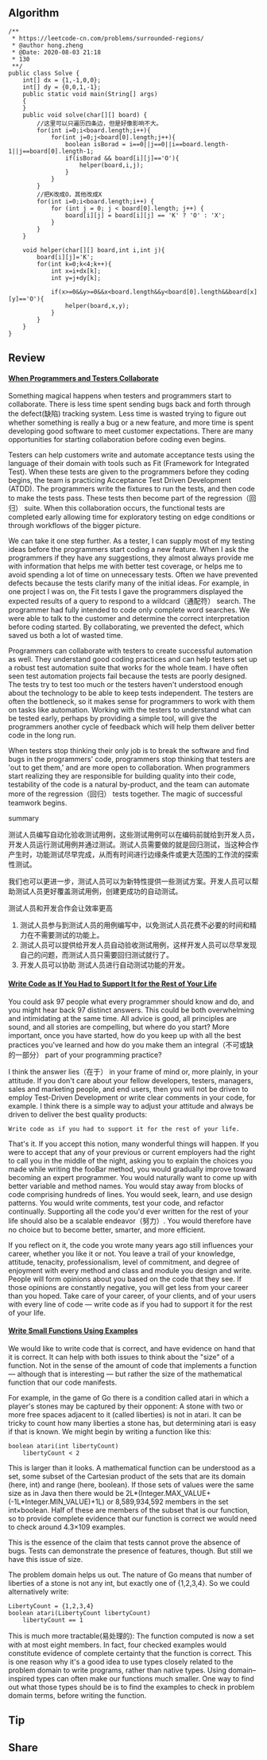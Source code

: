 ## Algorithm
```
/**
 * https://leetcode-cn.com/problems/surrounded-regions/
 * @author hong.zheng
 * @Date: 2020-08-03 21:18
 * 130
 **/
public class Solve {
    int[] dx = {1,-1,0,0};
    int[] dy = {0,0,1,-1};
    public static void main(String[] args)
    {
    }
    public void solve(char[][] board) {
        //这里可以只遍历四条边，但是好像影响不大。
        for(int i=0;i<board.length;i++){
            for(int j=0;j<board[0].length;j++){
                boolean isBorad = i==0||j==0||i==board.length-1||j==board[0].length-1;
                if(isBorad && board[i][j]=='O'){
                    helper(board,i,j);
                }
            }
        }
        //把K改成O，其他改成X
        for(int i=0;i<board.length;i++) {
            for (int j = 0; j < board[0].length; j++) {
                board[i][j] = board[i][j] == 'K' ? 'O' : 'X';
            }
        }
    }

    void helper(char[][] board,int i,int j){
        board[i][j]='K';
        for(int k=0;k<4;k++){
            int x=i+dx[k];
            int y=j+dy[k];

            if(x>=0&&y>=0&&x<board.length&&y<board[0].length&&board[x][y]=='O'){
                helper(board,x,y);
            }
        }
    }
}
```
## Review
#### [When Programmers and Testers Collaborate](https://97-things-every-x-should-know.gitbooks.io/97-things-every-programmer-should-know/content/en/thing_92/)
Something magical happens when testers and programmers start to collaborate. There is less time spent sending bugs back and forth through the defect(缺陷) tracking system. Less time is wasted trying to figure out whether something is really a bug or a new feature, and more time is spent developing good software to meet customer expectations. There are many opportunities for starting collaboration before coding even begins.

Testers can help customers write and automate acceptance tests using the language of their domain with tools such as Fit (Framework for Integrated Test). When these tests are given to the programmers before they coding begins, the team is practicing Acceptance Test Driven Development (ATDD). The programmers write the fixtures to run the tests, and then code to make the tests pass. These tests then become part of the regression（回归） suite. When this collaboration occurs, the functional tests are completed early allowing time for exploratory testing on edge conditions or through workflows of the bigger picture.

We can take it one step further. As a tester, I can supply most of my testing ideas before the programmers start coding a new feature. When I ask the programmers if they have any suggestions, they almost always provide me with information that helps me with better test coverage, or helps me to avoid spending a lot of time on unnecessary tests. Often we have prevented defects because the tests clarify many of the initial ideas. For example, in one project I was on, the Fit tests I gave the programmers displayed the expected results of a query to respond to a wildcard（通配符） search. The programmer had fully intended to code only complete word searches. We were able to talk to the customer and determine the correct interpretation before coding started. By collaborating, we prevented the defect, which saved us both a lot of wasted time.

Programmers can collaborate with testers to create successful automation as well. They understand good coding practices and can help testers set up a robust test automation suite that works for the whole team. I have often seen test automation projects fail because the tests are poorly designed. The tests try to test too much or the testers haven't understood enough about the technology to be able to keep tests independent. The testers are often the bottleneck, so it makes sense for programmers to work with them on tasks like automation. Working with the testers to understand what can be tested early, perhaps by providing a simple tool, will give the programmers another cycle of feedback which will help them deliver better code in the long run.

When testers stop thinking their only job is to break the software and find bugs in the programmers' code, programmers stop thinking that testers are 'out to get them,' and are more open to collaboration. When programmers start realizing they are responsible for building quality into their code, testability of the code is a natural by-product, and the team can automate more of the regression（回归） tests together. The magic of successful teamwork begins.

summary  

测试人员编写自动化验收测试用例，这些测试用例可以在编码前就给到开发人员，开发人员运行测试用例并通过测试。测试人员需要做的就是回归测试，当这种合作产生时，功能测试尽早完成，从而有时间进行边缘条件或更大范围的工作流的探索性测试。

我们也可以更进一步，测试人员可以为新特性提供一些测试方案。开发人员可以帮助测试人员更好覆盖测试用例，创建更成功的自动测试。

测试人员和开发合作会让效率更高
1. 测试人员参与到测试人员的用例编写中，以免测试人员花费不必要的时间和精力在不需要测试的功能上。
2. 测试人员可以提供给开发人员自动验收测试用例，这样开发人员可以尽早发现自己的问题，而测试人员只需要回归测试就行了。
3. 开发人员可以协助 测试人员进行自动测试功能的开发。

#### [Write Code as If You Had to Support It for the Rest of Your Life](https://97-things-every-x-should-know.gitbooks.io/97-things-every-programmer-should-know/content/en/thing_93/)
You could ask 97 people what every programmer should know and do, and you might hear back 97 distinct answers. This could be both overwhelming and intimidating at the same time. All advice is good, all principles are sound, and all stories are compelling, but where do you start? More important, once you have started, how do you keep up with all the best practices you've learned and how do you make them an integral（不可或缺的一部分） part of your programming practice?

I think the answer lies（在于） in your frame of mind or, more plainly, in your attitude. If you don't care about your fellow developers, testers, managers, sales and marketing people, and end users, then you will not be driven to employ Test-Driven Development or write clear comments in your code, for example. I think there is a simple way to adjust your attitude and always be driven to deliver the best quality products:
```
Write code as if you had to support it for the rest of your life.
```
That's it. If you accept this notion, many wonderful things will happen. If you were to accept that any of your previous or current employers had the right to call you in the middle of the night, asking you to explain the choices you made while writing the fooBar method, you would gradually improve toward becoming an expert programmer. You would naturally want to come up with better variable and method names. You would stay away from blocks of code comprising hundreds of lines. You would seek, learn, and use design patterns. You would write comments, test your code, and refactor continually. Supporting all the code you'd ever written for the rest of your life should also be a scalable endeavor（努力）. You would therefore have no choice but to become better, smarter, and more efficient.

If you reflect on it, the code you wrote many years ago still influences your career, whether you like it or not. You leave a trail of your knowledge, attitude, tenacity, professionalism, level of commitment, and degree of enjoyment with every method and class and module you design and write. People will form opinions about you based on the code that they see. If those opinions are constantly negative, you will get less from your career than you hoped. Take care of your career, of your clients, and of your users with every line of code — write code as if you had to support it for the rest of your life.

#### [Write Small Functions Using Examples](https://97-things-every-x-should-know.gitbooks.io/97-things-every-programmer-should-know/content/en/thing_94/)
We would like to write code that is correct, and have evidence on hand that it is correct. It can help with both issues to think about the "size" of a function. Not in the sense of the amount of code that implements a function — although that is interesting — but rather the size of the mathematical function that our code manifests.

For example, in the game of Go there is a condition called atari in which a player's stones may be captured by their opponent: A stone with two or more free spaces adjacent to it (called liberties) is not in atari. It can be tricky to count how many liberties a stone has, but determining atari is easy if that is known. We might begin by writing a function like this:
```
boolean atari(int libertyCount)
    libertyCount < 2
```
This is larger than it looks. A mathematical function can be understood as a set, some subset of the Cartesian product of the sets that are its domain (here, int) and range (here, boolean). If those sets of values were the same size as in Java then there would be 2L*(Integer.MAX_VALUE+(-1L*Integer.MIN_VALUE)+1L) or 8,589,934,592 members in the set int×boolean. Half of these are members of the subset that is our function, so to provide complete evidence that our function is correct we would need to check around 4.3×109 examples.

This is the essence of the claim that tests cannot prove the absence of bugs. Tests can demonstrate the presence of features, though. But still we have this issue of size.

The problem domain helps us out. The nature of Go means that number of liberties of a stone is not any int, but exactly one of {1,2,3,4}. So we could alternatively write:
```
LibertyCount = {1,2,3,4} 
boolean atari(LibertyCount libertyCount)
    libertyCount == 1
```
This is much more tractable(易处理的): The function computed is now a set with at most eight members. In fact, four checked examples would constitute evidence of complete certainty that the function is correct. This is one reason why it's a good idea to use types closely related to the problem domain to write programs, rather than native types. Using domain–inspired types can often make our functions much smaller. One way to find out what those types should be is to find the examples to check in problem domain terms, before writing the function.


## Tip
## Share
